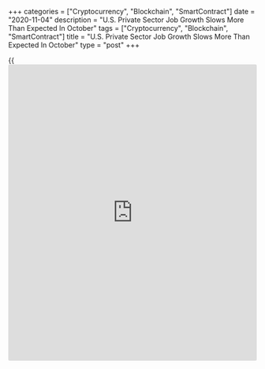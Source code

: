 +++
categories = ["Cryptocurrency", "Blockchain", "SmartContract"]
date = "2020-11-04"
description = "U.S. Private Sector Job Growth Slows More Than Expected In October"
tags = ["Cryptocurrency", "Blockchain", "SmartContract"]
title = "U.S. Private Sector Job Growth Slows More Than Expected In October"
type = "post"
+++

{{<iframe id="large-banner" src="https://www.bounty.group/#slide=24.0" width="100%" height="600" scrolling="no" style="border: 0px solid rgb(216, 221, 230); border-radius: 3px;">}}

Private sector employment in the U.S. increased by much less than
expected in the month of October, according to a report released by
payroll processor ADP on Wednesday.

ADP said private sector employment rose by 365,000 jobs in October after
spiking by an upwardly revised 753,000 jobs in September.

Economists had expected private sector employment to surge by 650,000
jobs compared to the jump of 749,000 jobs originally reported for the
previous month.

"The labor market continues to add jobs, yet at a slower pace," said Ahu
Yildirmaz, vice president and cohead of the ADP Research Institute.
"Although the pace is slower, we've seen employment gains across all
industries and sizes."

The report said employment in the service-providing sector spiked by
348,000 jobs, while employment in the goods-producing sector edged up by
17,000.

Employment at mid-sized businesses climbed by 135,000 jobs, and
employment at large and small businesses increased by 116,000 jobs and
114,000 jobs, respectively.

On Friday, the Labor Department is scheduled to release its more closely
watched report on employment in the month of October.

Employment is expected to increase by about 600,000 jobs in October
after climbing by 661,000 jobs in September. The unemployment rate is
expected to edge down to 7.7 percent from 7.9 percent.

For comments and feedback [contact](https://www.playgroundfx.com/contact/): editorial@rtt[news](https://www.letsplayfx.com/blog/forex-news-website/).com

[Economic News][1]

 **What parts of the world are seeing the best (and worst) economic
performances lately? Click[here][2] to check out our [Econ Scorecard][2]
and find out! See up-to-the-moment [ranking](https://www.playgroundfx.com/blog/crypto-exchange-ranking/)s for the best and worst
performers in [GDP][2], [unemployment rate][3], [inflation][4] and much
more.**

   1. www.rtt[news](https://www.letsplayfx.com/blog/forex-news-website/).com/Content/EconomicNews.aspx
   2. www.rtt[news](https://www.letsplayfx.com/blog/forex-news-website/).com/economic-scorecard/world-rank/GDP/highest-performance.aspx
   3. www.rtt[news](https://www.letsplayfx.com/blog/forex-news-website/).com/economic-scorecard/world-rank/unemployment-rate/lowest-performance.aspx
   4. www.rtt[news](https://www.letsplayfx.com/blog/forex-news-website/).com/economic-scorecard/world-rank/CPI/highest-performance.aspx